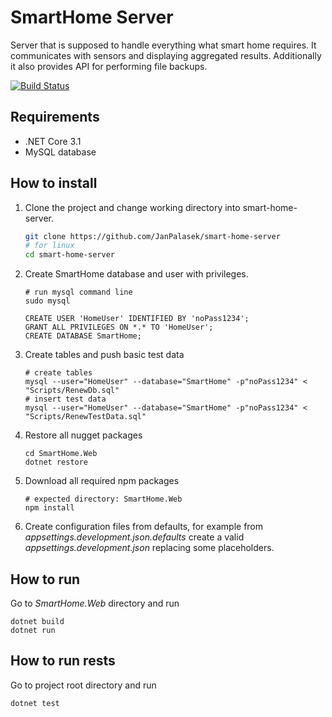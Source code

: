 # SmartHome Server
Server that is supposed to handle everything what smart home requires. It communicates with sensors and displaying aggregated results. Additionally it also provides API for performing file backups.

[![Build Status](https://dev.azure.com/janpalasek/smart-home-server/_apis/build/status/JanPalasek.smart-home-server?branchName=master)](https://dev.azure.com/janpalasek/smart-home-server/_build/latest?definitionId=2&branchName=master)

## Requirements
- .NET Core 3.1
- MySQL database

## How to install
1. Clone the project and change working directory into smart-home-server.
    ```bash
    git clone https://github.com/JanPalasek/smart-home-server
   # for linux
    cd smart-home-server
    ```
2. Create SmartHome database and user with privileges.
    ```
   # run mysql command line
   sudo mysql
    ```
   
   ```mysql
   CREATE USER 'HomeUser' IDENTIFIED BY 'noPass1234';
   GRANT ALL PRIVILEGES ON *.* TO 'HomeUser';
   CREATE DATABASE SmartHome;
   ```
3. Create tables and push basic test data
    ```
   # create tables
    mysql --user="HomeUser" --database="SmartHome" -p"noPass1234" < "Scripts/RenewDb.sql"
    # insert test data
    mysql --user="HomeUser" --database="SmartHome" -p"noPass1234" < "Scripts/RenewTestData.sql"
    ```
4. Restore all nugget packages
    ```
    cd SmartHome.Web
    dotnet restore
    ```
5. Download all required npm packages
   ```
   # expected directory: SmartHome.Web
   npm install
   ```
6. Create configuration files from defaults, for example from *appsettings.development.json.defaults* create a valid *appsettings.development.json* replacing some placeholders.
   
 ## How to run
 Go to *SmartHome.Web* directory and run
```
dotnet build
dotnet run
```

## How to run rests
Go to project root directory and run
```
dotnet test
```